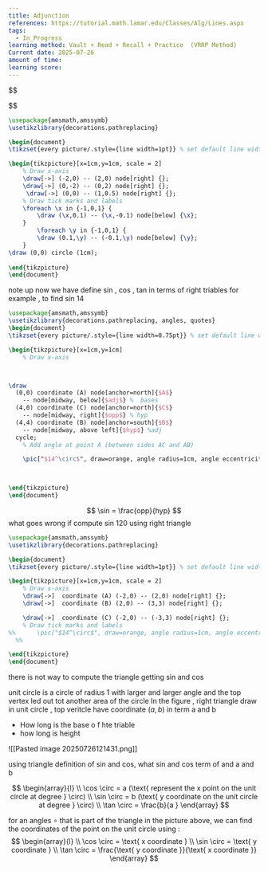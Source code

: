 ```yaml
---
title: Adjunction
references: https://tutorial.math.lamar.edu/Classes/Alg/Lines.aspx
tags:
  - In_Progress
learning method: Vault + Read + Recall + Practice  (VRRP Method)
Current date: 2025-07-26
amount of time: 
learning score:
---
```



$$

$$

```tikz
\usepackage{amsmath,amssymb}
\usetikzlibrary{decorations.pathreplacing}

\begin{document}
\tikzset{every picture/.style={line width=1pt}} % set default line width

\begin{tikzpicture}[x=1cm,y=1cm, scale = 2]
    % Draw x-axis 
    \draw[->] (-2,0) -- (2,0) node[right] {};
    \draw[->] (0,-2) -- (0,2) node[right] {}; 
     \draw[->] (0,0) -- (1,0.5) node[right] {};
    % Draw tick marks and labels
    \foreach \x in {-1,0,1} {
        \draw (\x,0.1) -- (\x,-0.1) node[below] {\x};
    }
        \foreach \y in {-1,0,1} {
        \draw (0.1,\y) -- (-0.1,\y) node[below] {\y};
    } 
\draw (0,0) circle (1cm);
 
\end{tikzpicture}
\end{document}

```
note up now   we have define sin , cos  , tan in terms of right triables for example , to find  sin 14 

```tikz
\usepackage{amsmath,amssymb}
\usetikzlibrary{decorations.pathreplacing, angles, quotes}
\begin{document}
\tikzset{every picture/.style={line width=0.75pt}} % set default line width

\begin{tikzpicture}[x=1cm,y=1cm]
    % Draw x-axis



\draw 
  (0,0) coordinate (A) node[anchor=north]{$A$}
    -- node[midway, below]{$adj$} %  bases 
  (4,0) coordinate (C) node[anchor=north]{$C$}
    -- node[midway, right]{$opp$} % hyp 
  (4,4) coordinate (B) node[anchor=south]{$B$}
    -- node[midway, above left]{$hyp$} %adj
  cycle;
    % Add angle at point A (between sides AC and AB)

    \pic["$14^\circ$", draw=orange, angle radius=1cm, angle eccentricity=1.2] {angle = C--A--B} ;


 
\end{tikzpicture}
\end{document}

```
$$
 \sin  = \frac{opp}{hyp}
$$
what goes wrong if compute sin 120 using right triangle 


```tikz
\usepackage{amsmath,amssymb}
\usetikzlibrary{decorations.pathreplacing}

\begin{document}
\tikzset{every picture/.style={line width=1pt}} % set default line width

\begin{tikzpicture}[x=1cm,y=1cm, scale = 2]
    % Draw x-axis 
    \draw[->]  coordinate (A) (-2,0) -- (2,0) node[right] {};
    \draw[->]  coordinate (B) (2,0) -- (3,3) node[right] {};

    \draw[->]  coordinate (C) (-2,0) -- (-3,3) node[right] {};
    % Draw tick marks and labels
%%      \pic["$14^\circ$", draw=orange, angle radius=1cm, angle eccentricity=1.2] {angle = C--A--B} ;
  %% 

\end{tikzpicture}
\end{document}

```

there is  not way to compute  the triangle getting sin and cos 




unit circle is a circle of radius 1  with larger and larger angle  and the top vertex  led out tot another area of the circle 
In the figure , right triangle draw  in unit circle , top veritcle have coordinate $(a,b)$ in term a and b 
- How long is the base o f hte triable 
- how long is height 

![[Pasted image 20250726121431.png]]  


using triangle definition of sin and cos, what sin and cos term of and a and b 

$$
 \begin{array}{l} \\
\cos \circ  = a  (\text{ represent the x point on the unit circle at degree } \circ)   \\
\sin \circ   = b  (\text{ y coordinate on the unit circle at degree } \circ)  \\
\tan \circ   = \frac{b}{a } 
\end{array}
$$

for an angles $\circ$ that is part of the triangle in the picture above, we can find the coordinates of the point on the unit circle using : 
$$
\begin{array}{l} \\
\cos \circ  = \text{ x coordinate }  \\
\sin  \circ  = \text{ y coordinate }   \\
\tan \circ  = \frac{\text{ y coordinate }}{\text{ x coordinate }}
\end{array}
$$
